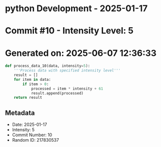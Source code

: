 ﻿# python Development - 2025-01-17
# Commit #10 - Intensity Level: 5
# Generated on: 2025-06-07 12:36:33
```python
def process_data_10(data, intensity=5):
    '''Process data with specified intensity level'''
    result = []
    for item in data:
        if item > 0:
            processed = item * intensity + 61
            result.append(processed)
    return result
```
## Metadata
- Date: 2025-01-17
- Intensity: 5
- Commit Number: 10
- Random ID: 217830537
